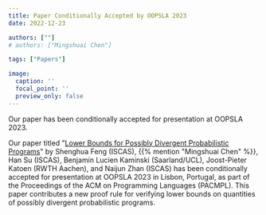 ```yaml
---
title: Paper Conditionally Accepted by OOPSLA 2023
date: 2022-12-23

authors: [""]
# authors: ["Mingshuai Chen"]

tags: ["Papers"]

image:
  caption: ''
  focal_point: ''
  preview_only: false
---
```


Our paper has been conditionally accepted for presentation at OOPSLA 2023.

<!--more-->

Our paper titled "[Lower Bounds for Possibly Divergent Probabilistic Programs](/publication/feng-oopsla2023/)" by Shenghua Feng (ISCAS), {{% mention "Mingshuai Chen" %}}, Han Su (ISCAS), Benjamin Lucien Kaminski (Saarland/UCL), Joost-Pieter Katoen (RWTH Aachen), and Naijun Zhan (ISCAS) has been conditionally accepted for presentation at OOPSLA 2023 in Lisbon, Portugal, as part of the Proceedings of the ACM on Programming Languages (PACMPL). This paper contributes a new proof rule for verifying lower bounds on quantities of possibly divergent probabilistic programs.
